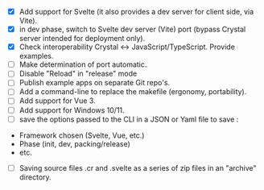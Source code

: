 - [x] Add support for Svelte (it also provides a dev server for client side, via Vite).
- [x] in dev phase, switch to Svelte dev server (Vite) port (bypass Crystal server intended for deployment only).
- [x] Check interoperability Crystal <-> JavaScript/TypeScript. Provide examples.
- [ ] Make determination of port automatic.
- [ ] Disable "Reload" in "release" mode
- [ ] Publish example apps on separate Git repo's.
- [ ] Add a command-line to replace the makefile (ergonomy, portability).
- [ ] Add support for Vue 3.
- [ ] Add support for Windows 10/11.
- [ ] save the options passed to the CLI in a JSON or Yaml file to save :
- Framework chosen (Svelte, Vue, etc.)
- Phase (init, dev, packing/release)
- etc.
- [ ] Saving source files .cr and .svelte as a series of zip files in an "archive" directory. 
